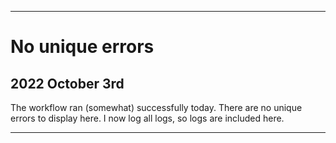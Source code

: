 
***

# No unique errors

## 2022 October 3rd

The workflow ran (somewhat) successfully today. There are no unique errors to display here. I now log all logs, so logs are included here.

***

